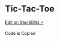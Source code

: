 # Tic-Tac-Toe

[Edit on StackBlitz ⚡️](https://stackblitz.com/edit/web-platform-dlviya)

Code is Copied
